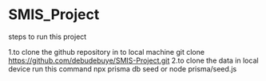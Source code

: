 # SMIS_Project 
steps to run this project 

1.to clone the github repository in to local machine 
git clone https://github.com/debudebuye/SMIS-Project.git
2.to clone the data in local device run this command 
npx prisma db seed or 
node prisma/seed.js
